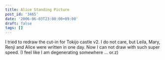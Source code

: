 ```yaml
---
title: Alice Standing Picture
post_id: '3465'
date: '2006-06-03T23:00:00+09:00'
draft: false
tags: []
---
```


I tried to redraw the cut-in for Tokijo castle v2. I do not care, but Leila, Mary, Renji and Alice were written in one day. Now I can not draw with such super speed. (I feel like I am degenerating somewhere ... or.z)